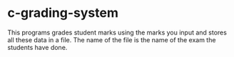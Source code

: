 # c-grading-system
This programs grades student marks using the marks you input and stores all these data in a file. The name of the file is the name of the exam the students have done.
